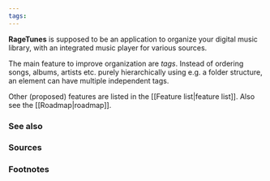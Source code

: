 ```yaml
---
tags:
---
```

**RageTunes** is supposed to be an application to organize your digital music library, with an integrated music player for various sources.

The main feature to improve organization are *tags*. Instead of ordering songs, albums, artists etc. purely hierarchically using e.g. a folder structure, an element can have multiple independent tags.

Other (proposed) features are listed in the [[Feature list|feature list]]. Also see the [[Roadmap|roadmap]].
### See also

### Sources

### Footnotes